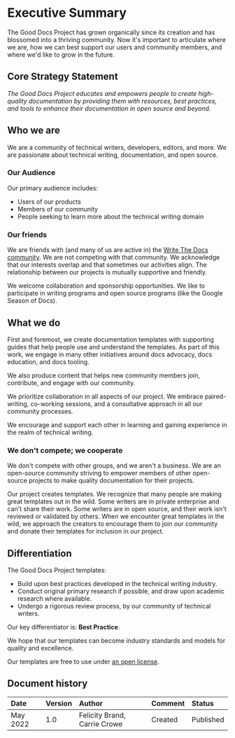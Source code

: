 # Executive Summary

The Good Docs Project has grown organically since its creation and has blossomed into a thriving community. Now it's important to articulate where we are, how we can best support our users and community members, and where we'd like to grow in the future. 


## Core Strategy Statement  

_The Good Docs Project educates and empowers people to create high-quality documentation by providing them with resources, best practices, and tools to enhance their documentation in open source and beyond._


## Who we are

We are a community of technical writers, developers, editors, and more. We are passionate about technical writing, documentation, and open source.


### Our Audience

Our primary audience includes:

* Users of our products
* Members of our community
* People seeking to learn more about the technical writing domain


### Our friends

We are friends with (and many of us are active in) the [Write The Docs community](https://www.writethedocs.org/). 
We are not competing with that community. We acknowledge that our interests overlap and that sometimes our activities align. 
The relationship between our projects is mutually supportive and friendly.

We welcome collaboration and sponsorship opportunities. We like to participate in writing programs and open source programs (like the Google Season of Docs).


## What we do

First and foremost, we create documentation templates with supporting guides that help people use and understand the templates. As part of this work, we engage in many other initiatives around docs advocacy, docs education, and docs tooling. 

We also produce content that helps new community members join, contribute, and engage with our community.

We prioritize collaboration in all aspects of our project. We embrace paired-writing, co-working sessions, and a consultative approach in all
our community processes.

We encourage and support each other in learning and gaining experience in the realm of technical writing. 


### We don't compete; we cooperate

We don't compete with other groups, and we aren't a business. We are an open-source community striving to empower members of other open-source projects to make quality documentation for their projects.

Our project creates templates. We recognize that many people are making great templates out in the wild. Some writers are in private enterprise and can't share their work. Some writers are in open source, and their work isn't reviewed or validated by others. 
When we encounter great templates in the wild, we approach the creators to encourage them to join our community and donate their templates for inclusion in our project.


## Differentiation

The Good Docs Project templates:

* Build upon best practices developed in the technical writing industry.
* Conduct original primary research if possible, and draw upon academic research where available.
* Undergo a rigorous review process, by our community of technical writers.

Our key differentiator is: **Best Practice**. 

We hope that our templates can become industry standards and models for quality and excellence.

Our templates are free to use under [an open license](https://thegooddocsproject.dev/licenses/).


## Document history

| Date     | Version | Author                       | Comment | Status    |
| :------- | :------ | :--------------------------- |:------- | :-------- |
| May 2022 | 1.0     | Felicity Brand, Carrie Crowe | Created | Published | 

